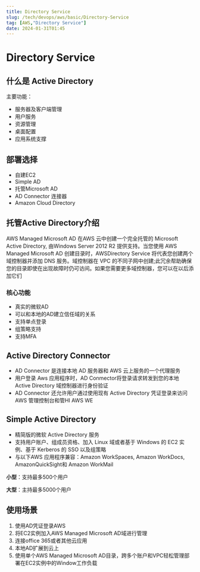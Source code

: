 ```yaml
---
title: Directory Service
slug: /tech/devops/aws/basic/Directory-Service
tag: [AWS,"Directory Service"]
date: 2024-01-31T01:45
---
```

# Directory Service

## 什么是 Active Directory

主要功能：

- 服务器及客户端管理
- 用户服务
- 资源管理
- 桌面配置
- 应用系统支撑

## 部署选择

- 自建EC2
- Simple AD
- 托管Microsoft AD
- AD Connector 连接器
- Amazon Cloud Directory

## 托管Active Directory介绍

AWS Managed Microsoft AD 在AWS 云中创建一个完全托管的 Microsoft Active Directory, 由Windows Server 2012 R2 提供支持。当您使用 AWS Managed Microsoft AD 创建目录时，AWSDirectory Service 将代表您创建两个域控制器并添加 DNS 服务。域控制器在 VPC 的不同子网中创建;此冗余帮助确保您的目录即使在出现故障时仍可访间。如果您需要更多域控制器，您可以在以后添加它们

### 核心功能

- 真实的微软AD
- 可以和本地的AD建立信任域的关系
- 支持单点登录
- 组策略支持
- 支持MFA

## Active Directory Connector

- AD Connector 是连接本地 AD 服务器和 AWS 云上服务的一个代理服务
- ﻿用户登录 Aws 应用程序时，AD Conmector将登录请求转发到您的本地 Active Directory 域控制器进行身份验证
- ﻿AD Connector 还允许用户通过使用现有 Active Directory 凭证登录来访问 AWS 管理控制台和管HI AWS WE

## Simple Active Directory

- ﻿精简版的微软 Active Directory 服务
- ﻿支持用户账户、组成员资格、加入 Linux 域或者基于 Windows 的 EC2 实例、基于 Kerberos 的 SSO 以及组策略
- ﻿与以下AWS 应用程序兼容：Amazon WorkSpaces, Amazon WorkDocs, AmazonQuickSight和 Amazon WorkMail

**小型**：支持最多500个用户

**大型**：主持最多5000个用户

## 使用场景

1. 使用AD凭证登录AWS
2. 将EC2实例加入AWS Managed Microsoft AD域进行管理
3. 连接office 365或者其他云应用
4. 本地AD扩展到云上
5. 使用单个AWS Managed Microsoft AD目录，跨多个账户和VPC轻松管理部署在EC2实例中的Window工作负载